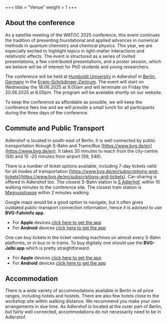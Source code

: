 +++
title = "Venue"
weight = 1
+++

## About the conference

As a satellite meeting of the WATOC 2025 conference, this event continues the tradition of presenting foundational and applied advances in numerical methods in quantum chemistry and chemical physics. This year, we are especially excited to highlight topics in light-matter interactions and relativistic effects. The event is structured as a series of invited presentations, a few contributed presentations, and a poster session, which we believe will be of interest for PhD students and young researchers.

The conference will be held at [Humboldt University](https://www.hu-berlin.de/de) in Adlershof in [Berlin, Germany](https://www.visitberlin.de/) in the [Erwin-Schrödinger-Zentrum](https://maps.app.goo.gl/Fqv1HcU8uQYAiYcN7). The event will start on Wednesday the 18.06.2025 at 9.00am and will terminate on Friday the 20.06.2025 at 6.00pm. The program will be available shortly on our website.

To keep the conference as affordable as possible, we will keep the conference fees low and we will provide a small lunch for all participants during the three days of the conference. 

## Commute and Public Transport

Adlershof is located in south-east of Berlin. It is well connected by public transportation through S-Bahn and Trams/Bus [https://www.bvg.de/en](https://www.bvg.de/en). It takes 30 minutes to reach from the city-centre (S9) and 15 -20 minutes from airport (S9, S46).

There is a number of ticket options available, including 7-day tickets valid for all modes of transportation [https://www.bvg.de/en/subscriptions-and-tickets](https://www.bvg.de/en/subscriptions-and-tickets). Car-sharing is offered in Adlershof too. The closest S-Bahn station is [S Adlerhof](https://maps.app.goo.gl/7UoirT2mRQAadh4c7), within 10 walking minutes to the conference site. The closest tram station is [Magnusstrasse](https://maps.app.goo.gl/PKCVNZCFFv1Kg8pZ7) within 2 minutes walking.

Google maps would be a good option to navigate, but it often gives outdated public-transport connection information, hence it is advised to use **BVG-Fahrinfo app**.
- For **Apple** devices [click here to get the app](https://apps.apple.com/de/app/bvg-fahrinfo-plus-berlin/id284971745?pt=118040828&ct=website-app-komponente-fahrinfo-app&mt=8)
- For **Android** devices [click here to get the app](https://play.google.com/store/apps/details?id=de.eos.uptrade.android.fahrinfo.berlin&referrer=utm_source%3Dwebsite%26utm_medium%3Dapp-komponente-fahrinfo-app%26utm_campaign%3Dapp-komponente)

One can buy tickets in the ticket vending machines on almost every S-Bahn platforms, or in bus or in trams. To buy digitally one should use the **BVG-Jelbi app** which is pretty straightforward.
- For **Apple** devices [click here to get the app](https://apps.apple.com/app/apple-store/id1451106402?pt=118040828&ct=webseite&mt=8)
- For **Android** devices [click here to get the app](https://play.google.com/store/apps/details?id=com.trafi.whitelabel.bvg&hl=de&referrer=utm_source=webseite&utm_medium=referral&utm_campaign=webseite)



## Accommodation
There is a wide variety of accommodations available in Berlin in all price ranges, including hotels and hostels. There are also few hotels close to the workshop site within walking distance.
We recommend you make your own arrangements in due time. As Adlershof is located at the outer part of Berlin, but fairly well connected, accommodations do not necessarily need to be in Adlershof.

